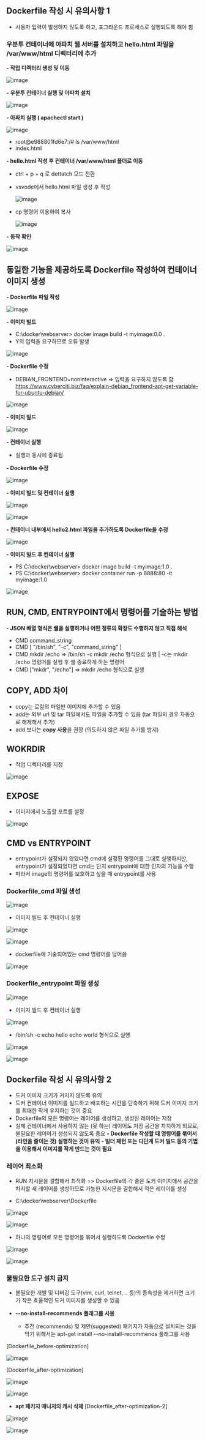 ## Dockerfile 작성 시 유의사항 1 ##

- 사용자 입력이 발생하지 않도록 하고, 포그라운드 프로세스로 실행되도록 해야 함

### 우분투 컨테이너에 아파치 웹 서버를 설치하고 hello.html 파일을 /var/www/html 디렉터리에 추가 ###
**- 작업 디렉터리 생성 및 이동**

![image](https://github.com/xodbs1123/Docker/assets/61976898/07a46225-aa12-461d-a9d2-21a428b6d5de)

**- 우분투 컨테이너 실행 및 아파치 설치**

![image](https://github.com/xodbs1123/Docker/assets/61976898/9d8c6994-f4ca-46c5-ab07-e7e126738167)

**- 아파치 실행 ( apachectl start )**

![image](https://github.com/xodbs1123/Docker/assets/61976898/b7e0a0cb-a16d-4d8e-9855-25768db43b69)

  - root@e988801fd6e7:/# ls /var/www/html
  - index.html

**- hello.html 작성 후 컨테이너 /var/www/html 폴더로 이동**
  - ctrl + p + q 로 dettatch 모드 전환
  - vsvode에서 hello.html 파일 생성 후 작성

    ![image](https://github.com/xodbs1123/Docker/assets/61976898/1a71ea62-0807-40e0-96d0-e607cc7ef561)

  - cp 명령어 이용하여 복사

    ![image](https://github.com/xodbs1123/Docker/assets/61976898/69c906cd-5729-4452-88c1-9f61da3381fa)

**- 동작 확인**

![image](https://github.com/xodbs1123/Docker/assets/61976898/d4694994-30b9-4340-bf98-59c2d8e51f46)


## 동일한 기능을 제공하도록 Dockerfile 작성하여 컨테이너 이미지 생성 ##
**- Dockerfile 파일 작성**

![image](https://github.com/xodbs1123/Docker/assets/61976898/ec59f9b4-c3a7-4f2d-9a55-764896e4965a)

**- 이미지 빌드**
  - C:\docker\webserver> docker image build -t myimage:0.0 .
  - Y의 입력을 요구하므로 오류 발생
  
  ![image](https://github.com/xodbs1123/Docker/assets/61976898/f2fd429e-0fd3-4249-baa4-5370ce38fd98)


**- Dockerfile 수정**
- DEBIAN_FRONTEND=noninteractive => 입력을 요구하지 않도록 함
https://www.cyberciti.biz/faq/explain-debian_frontend-apt-get-variable-for-ubuntu-debian/
  
![image](https://github.com/xodbs1123/Docker/assets/61976898/7c461d73-1ec1-42ba-8e7a-4c924c08cc77)

**- 이미지 빌드**

![image](https://github.com/xodbs1123/Docker/assets/61976898/1599c303-ab4c-41ce-9cd5-f2d8257d9480)

**- 컨테이너 실행**

- 실행과 동시에 종료됨

**- Dockerfile 수정**

![image](https://github.com/xodbs1123/Docker/assets/61976898/92025f5a-d91a-4558-af8e-1a440890be6c)

**- 이미지 빌드 및 컨테이너 실행**

![image](https://github.com/xodbs1123/Docker/assets/61976898/6fc5f45f-cef2-4a81-b609-eade760960c9)

![image](https://github.com/xodbs1123/Docker/assets/61976898/9ae00b44-20e0-4c2a-8688-545eefb6bacb)

**- 컨테이너 내부에서 hello2.html 파일을 추가하도록 Dockerfile을 수정**

![image](https://github.com/xodbs1123/Docker/assets/61976898/72fff26b-efe0-4438-abde-d359235fdb99)

**- 이미지 빌드 후 컨테이너 실행**
- PS C:\docker\webserver> docker image build -t myimage:1.0 .
- PS C:\docker\webserver> docker container run -p 8888:80 -it myimage:1.0

![image](https://github.com/xodbs1123/Docker/assets/61976898/782aced6-e00f-4ae1-9344-837c2ac34f82)

## RUN, CMD, ENTRYPOINT에서 명령어를 기술하는 방법 ##
**- JSON 배열 형식은 쉘을 실행하거나 어떤 정류의 확장도 수행하지 않고 직접 해석**
  
- CMD command_string
- CMD [ "/bin/sh", "-c", "command_string" ]
- CMD mkdir /echo => /bin/sh -c mkdir /echo 형식으로 실행 | -c는 mkdir /echo 명령어를 실행 후 쉘 종료하게 하는 명령어
- CMD ["mkdr", "/echo"] => mkdir /echo 형식으로 실행


## COPY, ADD 차이 ##
- copy는 로컬의 파일만 이미지에 추가할 수 있음
- add는 외부 url 및 tar 파일에서도 파일을 추가할 수 있음 (tar 파일의 경우 자동으로 해제해서 추가)
- add 보다는 **copy 사용**을 권장 (의도하지 않은 파일 추가를 방지)

## WOKRDIR ##
- 작업 디렉터리를 지정

![image](https://github.com/xodbs1123/Docker/assets/61976898/496f841f-95be-4c05-9d5b-9f2c2ce2701d)

## EXPOSE ##
- 이미지에서 노출할 포트를 설정

![image](https://github.com/xodbs1123/Docker/assets/61976898/4a13bace-5eac-4105-9bf4-757130d4ea30)

## CMD vs ENTRYPOINT ##
- entrypoint가 설정되지 않았다면 cmd에 설정된 명령어를 그대로 실행하지만, entrypoint가 설정되었다면 cmd는 단지 entrypoint에 대한 인자의 기능을 수행
- 따라서 image의 명령어를 보호하고 싶을 때 entrypoint를 사용
  
### Dockerfile_cmd 파일 생성 ###

![image](https://github.com/xodbs1123/Docker/assets/61976898/83915ff1-3068-4f4c-8035-1aef0449cfd9)

- 이미지 빌드 후 컨테이너 실행

![image](https://github.com/xodbs1123/Docker/assets/61976898/8de5e9d1-fef7-4341-a9ef-ad4de3f32692)

![image](https://github.com/xodbs1123/Docker/assets/61976898/28c2ff74-462c-46a3-8d6b-a48d88735936)

- dockerfile에 기술되어있는 cmd 명령어를 덮어씀

![image](https://github.com/xodbs1123/Docker/assets/61976898/53ccad5d-b671-4100-a785-1d17f2235592)

### Dockerfile_entrypoint 파일 생성 ###

![image](https://github.com/xodbs1123/Docker/assets/61976898/4d2fb3de-97bf-4b20-abfb-d53b8bff365e)


- 이미지 빌드 후 컨테이너 실행

![image](https://github.com/xodbs1123/Docker/assets/61976898/580caae0-6910-4854-b366-e606a9d457fa)

- /bin/sh -c echo hello echo world 형식으로 실행

![image](https://github.com/xodbs1123/Docker/assets/61976898/950bc677-3754-4f17-92e3-63bc04eabe54)


![image](https://github.com/xodbs1123/Docker/assets/61976898/d9e8ab12-a2ec-437a-bc15-5c256cbbfd7e)

## Dockerfile 작성 시 유의사항 2 ##
- 도커 이미지 크기가 커지지 않도록 유의
- 도커 컨테이너 이미지를 빌드하고 배포하는 시간을 단축하기 위해 도커 이미지 크기를 최대한 작게 유지하는 것이 중요
- Dockerfile의 모든 명령어는 레이어를 생성하고, 생성된 레이어는 저장
- 실제 컨테이너에서 사용하지 않는 (못 하는) 레이어도 저장 공간을 차지하게 되므로, 불필요한 레이어가 생성되지 않도록 중요
**- Dockerfile 작성할 때 명령어를 묶어서(라인을 줄이는 것) 실행하는 것이 유익**
**- 빌더 패턴 또는 다단계 도커 빌드 등의 기법을 이용해서 이미지를 작게 만드는 것이 필요**

### 레이어 최소화 ###
- RUN 지시문을 결합해서 최적화 => Dockerfile의 각 줄은 도커 이미지에서 공간을 차지할 새 레이어를 생성하므로 가능한 지시문을 결합해서 적은 레이어를 생성

- C:\docker\webserver\Dockerfile

![image](https://github.com/xodbs1123/Docker/assets/61976898/1f29e3b5-8bca-45e1-a29c-654e29d2d888)

![image](https://github.com/xodbs1123/Docker/assets/61976898/4c93eb17-0c03-46fd-bc36-d266cb5ca1cb)

- 하나의 명렁어로 모든 명령어를 묶어서 실행하도록 Dockerfile 수정

![image](https://github.com/xodbs1123/Docker/assets/61976898/2e135fa9-1881-449a-ba3d-8788abb704f8)

![image](https://github.com/xodbs1123/Docker/assets/61976898/7ae31218-4bc5-4942-8994-1e9a668796c6)

### 불필요한 도구 설치 금지 ###
- 불필요한 개발 및 디버깅 도구(vim, curl, telnet, .. 등)의 종속성을 제거하면 크기가 작은 효율적인 도커 이미지를 생성할 수 있음

- **--no-install-recommends 플래그를 사용**
  - 추천 (recommends) 및 제안(suggested) 패키지가 자동으로 설치되는 것을 막기 위해서는 apt-get install --no-install-recommends 플래그를 사용

[Dockerfile_before-optimization]

![image](https://github.com/xodbs1123/Docker/assets/61976898/624d26ba-7ec3-44b8-8966-e1511be8fff0)

[Dockerfile_after-optimization]

![image](https://github.com/xodbs1123/Docker/assets/61976898/fe7aaded-01cf-46f1-90bc-2216c1e3b51d)

![image](https://github.com/xodbs1123/Docker/assets/61976898/aaac7c9f-dc20-4eac-b843-50c6eff2656b)

- **apt 패키지 매니저의 캐시 삭제**
[Dockerfile_after-optimization-2]

![image](https://github.com/xodbs1123/Docker/assets/61976898/00c5effa-3791-4d2f-8b7f-98ad5574b109)

![image](https://github.com/xodbs1123/Docker/assets/61976898/32cda6bd-5934-4b70-ad09-56aa720397c7)

